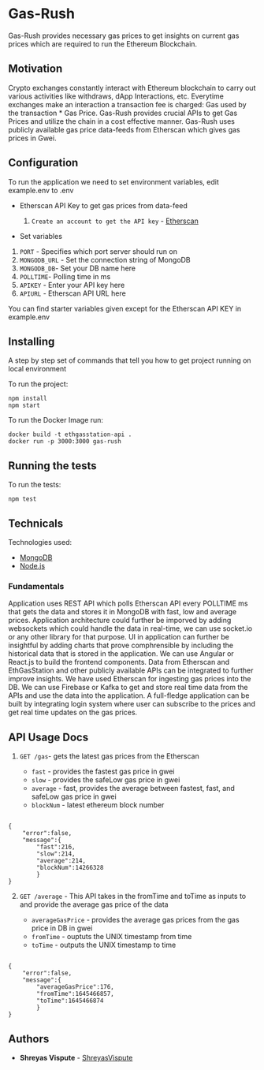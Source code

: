 # Gas-Rush

Gas-Rush provides necessary gas prices to get insights on current gas prices which are required to run the Ethereum Blockchain.

## Motivation

Crypto exchanges constantly interact with Ethereum blockchain to carry out various activities like withdraws, dApp Interactions, etc. Everytime exchanges make an interaction a transaction fee is charged: Gas used by the transaction \* Gas Price. Gas-Rush provides crucial APIs to get Gas Prices and utilize the chain in a cost effective manner. Gas-Rush uses publicly available gas price data-feeds from Etherscan which gives gas prices in Gwei.

## Configuration

To run the application we need to set environment variables, edit example.env to .env

- Etherscan API Key to get gas prices from data-feed

  1. `Create an account to get the API key` - [Etherscan](https://docs.etherscan.io/getting-started/creating-an-account)

- Set variables

1. `PORT` - Specifies which port server should run on
2. `MONGODB_URL` - Set the connection string of MongoDB
3. `MONGODB_DB`- Set your DB name here
4. `POLLTIME`- Polling time in ms
5. `APIKEY` - Enter your API key here
6. `APIURL` - Etherscan API URL here

You can find starter variables given except for the Etherscan API KEY in example.env

## Installing

A step by step set of commands that tell you how to get project running on local environment

To run the project:

```
npm install
npm start
```

To run the Docker Image run:

```
docker build -t ethgasstation-api .
docker run -p 3000:3000 gas-rush
```

## Running the tests

To run the tests:

```
npm test
```

## Technicals

Technologies used:

- [MongoDB](https://www.mongodb.com/)
- [Node.js](https://nodejs.org/en/)

### Fundamentals

Application uses REST API which polls Etherscan API every POLLTIME ms that gets the data and stores it in MongoDB with fast, low and average prices.
Application architecture could further be imporved by adding websockets which could handle the data in real-time, we can use socket.io or any other library for that purpose.
UI in application can further be insightful by adding charts that prove comphrensible by including the historical data that is stored in the application. We can use Angular or React.js to build the frontend components.
Data from Etherscan and EthGasStation and other publicly available APIs can be integrated to further improve insights. We have used Etherscan for ingesting gas prices into the DB.
We can use Firebase or Kafka to get and store real time data from the APIs and use the data into the application. A full-fledge application can be built by integrating login system where user can subscribe to the prices and get real time updates on the gas prices.

## API Usage Docs

1. `GET /gas`- gets the latest gas prices from the Etherscan

   - `fast` - provides the fastest gas price in gwei
   - `slow` - provides the safeLow gas price in gwei
   - `average` - fast, provides the average between fastest, fast, and safeLow gas price in gwei
   - `blockNum` - latest ethereum block number

```

{
    "error":false,
    "message":{
        "fast":216,
        "slow":214,
        "average":214,
        "blockNum":14266328
        }
}

```

2. `GET /average` - This API takes in the fromTime and toTime as inputs to and provide the average gas price of the data

   - `averageGasPrice` - provides the average gas prices from the gas price in DB in gwei
   - `fromTime` - ouptuts the UNIX timestamp from time
   - `toTime` - outputs the UNIX timestamp to time

```

{
    "error":false,
    "message":{
        "averageGasPrice":176,
        "fromTime":1645466857,
        "toTime":1645466874
        }
}

```

## Authors

- **Shreyas Vispute** - [ShreyasVispute](https://github.com/shreyasvispute/)
